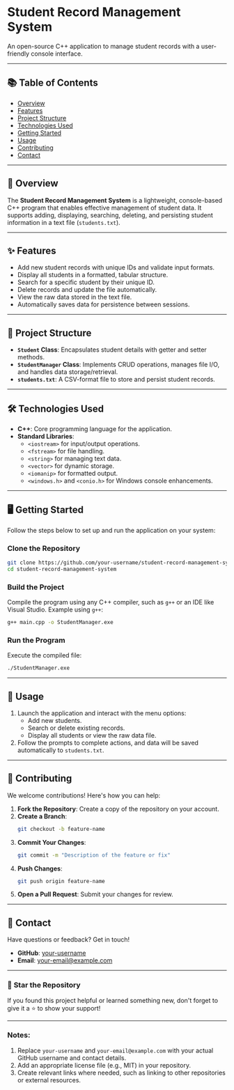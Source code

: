 # **Student Record Management System**  
An open-source C++ application to manage student records with a user-friendly console interface.

---

## 📚 **Table of Contents**  
- [Overview](#overview)  
- [Features](#features)  
- [Project Structure](#project-structure)  
- [Technologies Used](#technologies-used)  
- [Getting Started](#getting-started)  
- [Usage](#usage)  
- [Contributing](#contributing) 
- [Contact](#contact)  

---

## 🚀 Overview
The **Student Record Management System** is a lightweight, console-based C++ program that enables effective management of student data. It supports adding, displaying, searching, deleting, and persisting student information in a text file (`students.txt`).  

---

## ✨ **Features**  
- Add new student records with unique IDs and validate input formats.  
- Display all students in a formatted, tabular structure.  
- Search for a specific student by their unique ID.  
- Delete records and update the file automatically.  
- View the raw data stored in the text file.  
- Automatically saves data for persistence between sessions.  

---

## 📂 **Project Structure**  
- **`Student` Class**: Encapsulates student details with getter and setter methods.  
- **`StudentManager` Class**: Implements CRUD operations, manages file I/O, and handles data storage/retrieval.  
- **`students.txt`**: A CSV-format file to store and persist student records.  

---

## 🛠 **Technologies Used**  
- **C++**: Core programming language for the application.  
- **Standard Libraries**:  
  - `<iostream>` for input/output operations.  
  - `<fstream>` for file handling.  
  - `<string>` for managing text data.  
  - `<vector>` for dynamic storage.  
  - `<iomanip>` for formatted output.  
  - `<windows.h>` and `<conio.h>` for Windows console enhancements.  

---

## 🖥️ **Getting Started**  
Follow the steps below to set up and run the application on your system:  

### Clone the Repository  
```bash
git clone https://github.com/your-username/student-record-management-system.git
cd student-record-management-system
```

### Build the Project  
Compile the program using any C++ compiler, such as `g++` or an IDE like Visual Studio. Example using `g++`:  
```bash
g++ main.cpp -o StudentManager.exe
```

### Run the Program  
Execute the compiled file:  
```bash
./StudentManager.exe
```

---

## 🧪 **Usage**  
1. Launch the application and interact with the menu options:  
   - Add new students.  
   - Search or delete existing records.  
   - Display all students or view the raw data file.  
2. Follow the prompts to complete actions, and data will be saved automatically to `students.txt`.  

---

## 🤝 **Contributing**  
We welcome contributions! Here's how you can help:  
1. **Fork the Repository**: Create a copy of the repository on your account.  
2. **Create a Branch**:  
   ```bash
   git checkout -b feature-name
   ```
3. **Commit Your Changes**:  
   ```bash
   git commit -m "Description of the feature or fix"
   ```
4. **Push Changes**:  
   ```bash
   git push origin feature-name
   ```
5. **Open a Pull Request**: Submit your changes for review.

---

## 📧 **Contact**  
Have questions or feedback? Get in touch!  
- **GitHub**: [your-username](https://github.com/your-username)  
- **Email**: your-email@example.com  

---

### 🌟 **Star the Repository**  
If you found this project helpful or learned something new, don't forget to give it a ⭐ to show your support!

--- 

### Notes:  
1. Replace `your-username` and `your-email@example.com` with your actual GitHub username and contact details.  
2. Add an appropriate license file (e.g., MIT) in your repository.  
3. Create relevant links where needed, such as linking to other repositories or external resources.  
